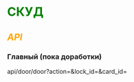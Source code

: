 # <b style=color:green> СКУД </b>

<h2 style=color:orange ><i>API</i></h2>
<h3> Главный (пока доработки) </h3>

api/door/door?action=&lock_id=&card_id=
